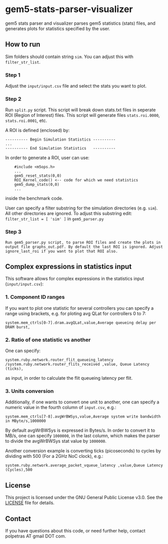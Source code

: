 # gem5-stats-parser-visualizer

gem5 stats parser and visualizer parses gem5 statistics (stats) files, and generates plots for statistics specified by the user.

## How to run

Sim folders should contain string `sim`. You can adjust this with `filter_str_list`.

### Step 1

Adjust the `input/input.csv` file and select the stats you want to plot.

### Step 2

Run `split.py` script. This script will break down stats.txt files in seperate ROI (Region of Interest) files. This script will generate files `stats.roi.0000`, `stats.roi.0001`, etc.

A ROI is defined (enclosed) by:

```
---------- Begin Simulation Statistics ----------
...
---------- End Simulation Statistics   ----------
```

In order to generate a ROI, user can use:
```
    #include <m5ops.h>
    ...
    gem5_reset_stats(0,0)
    ROI_Kernel_code() <-- code for which we need statistics
    gem5_dump_stats(0,0)
    ...
```
inside the benchmark code.

User can specify a filter substring for the simulation directories (e.g. `sim`). All other directories are ignored. To adjust this substring edit:
`filter_str_list = [ 'sim' ]` in `gem5_parser.py`

### Step 3

    Run gem5_parser.py script, to parse ROI files and create the plots in output file graphs_out.pdf. By default the last ROI is ignored. Adjust ignore_last_roi if you want to plot that ROI also.

## Complex expressions in statistics input

This software allows for complex expressions in the statistics input (`input/input.csv`):

### 1. Component ID ranges

If you want to plot one statistic for several controllers you can specify a range using brackets, e.g.
for ploting avg QLat for controllers 0 to 7:

```
system.mem_ctrls[0-7].dram.avgQLat,value,Average queueing delay per DRAM burst,
```

### 2. Ratio of one statistic vs another

One can specify:
```
system.ruby.network.router_flit_queueing_latency /system.ruby.network.router_flits_received ,value, Queue Latency (ticks),
```
as input, in order to calculate the flit queueing latency per flit.

### 3. Units conversion

Additionally, if one wants to convert one unit to another, one can specify a numeric value in the fourth column of `input.csv`, e.g.:
```
system.mem_ctrls[7-8].avgWrBWSys,value,Average system write bandwidth in MByte/s,1000000
```

By default avgWrBWSys is expressed in Bytes/s. In order to convert it to MB/s, one can specify `1000000`, in the last column, which makes the parser
to divide the avgWrBWSys stat value by `1000000`.

Another conversion example is converting ticks (picoseconds) to cycles by dividing with 500 (For a 2GHz NoC clock), e.g.:
```
system.ruby.network.average_packet_vqueue_latency ,value,Queue Latency (Cycles),500
```

## License

This project is licensed under the GNU General Public License v3.0. See the [LICENSE](LICENSE) file for details.


## Contact

If you have questions about this code, or need further help, contact polpetras AT gmail DOT com.
